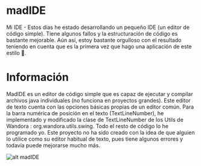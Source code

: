 # madIDE
Mi IDE - 
Estos días he estado desarrollando un pequeño IDE (un editor de código simple). Tiene algunos fallos y la estructuración de código es bastante mejorable. Aún así, estoy bastante orgulloso con el resultado teniendo en cuenta que es la primera vez que hago una aplicación de este estilo 🧐.

# Información
MadIDE es un editor de código simple que es capaz de ejecutar y compilar archivos java individuales (no funciona en proyectos grandes). Este editor de texto cuenta con las opciones básicas propias de un editor común. Para la barra numérica de posición en el texto (TextLineNumber), he implementado y modificado la clase de TextLineNumber de los Utils de Wandora : org.wandora.utils.swing. Todo el resto de código lo he programado yo.
Este proyecto no ha sido creado con la idea de que alguien lo utilice como su editor habitual de texto, pues tiene algunos errores y todavía puede mejorarse mucho más.

![alt madIDE](https://1.bp.blogspot.com/-YQo7Uhg4BJo/YYF_pO5NC9I/AAAAAAAAYpk/46hf2HJm7aIsBOV7KxE3hMNBlQatFro1ACLcBGAsYHQ/s0/MadIDE.png)
